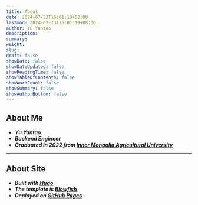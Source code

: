 ```yaml
---
title: About
date: 2024-07-23T16:01:19+08:00
lastmod: 2024-07-23T16:01:19+08:00
author: Yu Yantao
description:
summary:
weight:
slug:
draft: false
showDate: false
showDateUpdated: false
showReadingTime: false
showTableOfContents: false
showWordCount: false
showSummary: false
showAuthorBottom: false
---
```


## About Me

- _**Yu Yantao**_
- _**Backend Engineer**_
- _**Graduated in 2022 from [Inner Mongolia Agricultural University](https://www.imau.edu.cn/)**_

---

## About Site

- _**Built with [Hugo](https://gohugo.io/)**_
- _**The template is [Blowfish](https://blowfish.page/)**_
- _**Deployed on [GitHub Pages](https://pages.github.com/)**_

